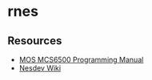 # rnes
## Resources
- [MOS MCS6500 Programming Manual](http://users.telenet.be/kim1-6502/6502/proman.html)
- [Nesdev Wiki](http://wiki.nesdev.com/w/index.php/Nesdev_Wiki)
